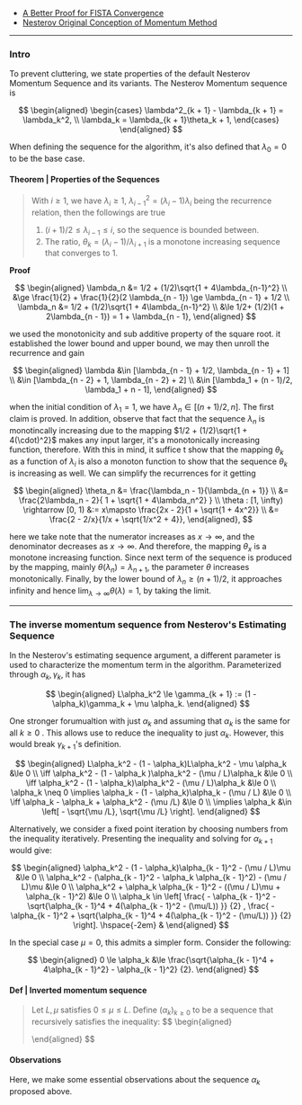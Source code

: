 - [A Better Proof for FISTA Convergence](Proximal%20Methods/A%20Better%20Proof%20for%20FISTA%20Convergence.md)
- [Nesterov Original Conception of Momentum Method](Nesterov%20Original%20Conception%20of%20Momentum%20Method.md)

---
### **Intro**

To prevent cluttering, we state properties of the default Nesterov Momentum Sequence and its variants. The Nesterov Momentum sequence is 

$$
\begin{aligned}    
    \begin{cases}
        \lambda^2_{k + 1} - \lambda_{k + 1} = \lambda_k^2, 
        \\
        \lambda_k = \lambda_{k + 1}\theta_k + 1, 
    \end{cases}
\end{aligned}
$$

When defining the sequence for the algorithm, it's also defined that $\lambda_0 = 0$ to be the base case. 


#### **Theorem | Properties of the Sequences**
> With $i\ge 1$, we have $\lambda_i \ge 1$, $\lambda_{i -1}^2 = (\lambda_i - 1)\lambda_i$ being the recurrence relation, then the followings are true 
> 1. $(i + 1)/2 \le \lambda_{i - 1}\le i$, so the sequence is bounded between. 
> 2. The ratio, $\theta_k = (\lambda_i - 1)/\lambda_{i + 1}$ is a monotone increasing sequence that converges to $1$. 

**Proof**

$$
\begin{aligned}
    \lambda_n &= 1/2 + (1/2)\sqrt{1 + 4\lambda_{n-1}^2}
    \\
    &\ge \frac{1}{2} + \frac{1}{2}(2 \lambda_{n - 1}) \ge \lambda_{n - 1} + 1/2
    \\
    \lambda_n &= 1/2 + (1/2)\sqrt{1 + 4\lambda_{n-1}^2}
    \\
    &\le  1/2+ (1/2)(1 + 2\lambda_{n - 1}) = 1 + \lambda_{n - 1},
\end{aligned}
$$

we used the monotonicity and sub additive property of the square root. 
it established the lower bound and upper bound, we may then unroll the recurrence and gain 

$$
\begin{aligned}
    \lambda &\in [\lambda_{n - 1} + 1/2, \lambda_{n - 1} + 1] 
    \\
    &\in [\lambda_{n - 2} + 1, \lambda_{n - 2} + 2]
    \\
    &\in [\lambda_1 + (n - 1)/2, \lambda_1 + n - 1], 
\end{aligned}
$$

when the initial condition of $\lambda_1 = 1$, we have $\lambda_n \in [(n + 1)/2, n]$. The first claim is proved. In addition, observe that fact that the sequence $\lambda_n$ is monotincally increasing due to the mapping $1/2 + (1/2)\sqrt{1 + 4(\cdot)^2}$ makes any input larger, it's a monotonically increasing function, therefore. With this in mind, it suffice t show that the mapping $\theta_k$ as a function of $\lambda_{i}$ is also a monoton function to show that the sequence $\theta_k$ is increasing as well. We can simplify the recurrences for it getting 

$$
\begin{aligned}
    \theta_n &= \frac{\lambda_n - 1}{\lambda_{n + 1}}
    \\
    &= \frac{2\lambda_n - 2}{
        1 + \sqrt{1 + 4\lambda_n^2}
    }
    \\
    \theta : [1, \infty) \rightarrow [0, 1) 
    &:= x\mapsto \frac{2x - 2}{1 + \sqrt{1 + 4x^2}}
    \\
    &= \frac{2 - 2/x}{1/x + \sqrt{1/x^2 + 4}}, 
\end{aligned}, 
$$

here we take note that the numerator increases as $x\rightarrow \infty$, and the denominator decreases as $x\rightarrow \infty$. And therefore, the mapping $\theta_x$ is a monotone increasing function. Since next term of the sequence is produced by the mapping, mainly $\theta(\lambda_n) = \lambda_{n + 1}$, the parameter $\theta$ increases monotonically. Finally, by the lower bound of $\lambda_n \ge (n + 1)/2$, it approaches infinity and hence $\lim_{\lambda\rightarrow \infty}\theta(\lambda) = 1$, by taking the limit. 


---
### **The inverse momentum sequence from Nesterov's Estimating Sequence**

In the Nesterov's estimating sequence argument, a different parameter is used to characterize the momentum term in the algorithm. 
Parameterized through $\alpha_k, \gamma_k$, it has 

$$
\begin{aligned}
    L\alpha_k^2 \le \gamma_{k + 1} := (1 - \alpha_k)\gamma_k + \mu \alpha_k. 
\end{aligned}
$$


One stronger forumualtion with just $\alpha_k$ and assuming that $\alpha_k$ is the same for all $k\ge 0$ . 
This allows use to reduce the inequality to just $\alpha_k$. 
However, this would break $\gamma_{k + 1}$'s definition. 

$$
\begin{aligned}
    L\alpha_k^2 
    - (1 - \alpha_k)L\alpha_k^2 - \mu \alpha_k
    &\le 0
    \\
    \iff 
    \alpha_k^2 - (1 - \alpha_k )\alpha_k^2 - (\mu / L)\alpha_k
    &\le  0 
    \\
    \iff 
    \alpha_k^2 - (1 - \alpha_k)\alpha_k^2 - (\mu / L)\alpha_k 
    &\le 0
    \\
    \alpha_k \neq 0 \implies 
    \alpha_k - (1 - \alpha_k)\alpha_k - (\mu / L)
    &\le 0 
    \\
    \iff 
    \alpha_k - \alpha_k + \alpha_k^2 - (\mu /L) 
    &\le 0
    \\ \implies
    \alpha_k 
    &\in \left[
        - \sqrt{\mu /L}, \sqrt{\mu /L}
        \right]. 
\end{aligned}
$$

Alternatively, we consider a fixed point iteration by choosing numbers from the inequality iteratively. 
Presenting the inequality and solving for $\alpha_{k + 1}$ would give: 

$$
\begin{aligned}
    \alpha_k^2 - (1 - \alpha_k)\alpha_{k - 1}^2 - (\mu / L)\mu
    &\le 0 
    \\
    \alpha_k^2 - (\alpha_{k - 1}^2  - \alpha_k \alpha_{k - 1}^2) - (\mu / L)\mu 
    &\le 0
    \\
    \alpha_k^2  + \alpha_k \alpha_{k - 1}^2 - ((\mu / L)\mu + \alpha_{k - 1}^2)
    &\le 0
    \\
    \alpha_k \in \left[
        \frac{
            - \alpha_{k - 1}^2 - \sqrt{\alpha_{k - 1}^4
            + 4(\alpha_{k - 1}^2 - (\mu/L))
        }}
        {2}
        , 
        \frac{
            - \alpha_{k - 1}^2 + \sqrt{\alpha_{k - 1}^4
            + 4(\alpha_{k - 1}^2 - (\mu/L))
        }}
        {2}
    \right]. 
    \hspace{-2em} & 
\end{aligned}
$$

In the special case $\mu = 0$, this admits a simpler form. 
Consider the following: 

$$
\begin{aligned}
    0 \le \alpha_k 
    &\le 
    \frac{\sqrt{\alpha_{k - 1}^4 + 4\alpha_{k - 1}^2} - \alpha_{k - 1}^2}
    {2}. 
\end{aligned}
$$


#### **Def | Inverted momentum sequence**
> Let $L, \mu$ satisfies $0 \le \mu \le L$. 
> Define $(\alpha_k)_{k \ge 0}$ to be a sequence that recursively satisfies the inequality: 
> $$
> \begin{aligned}
>   
> \end{aligned}
> $$

#### **Observations**

Here, we make some essential observations about the sequence $\alpha_k$ proposed above.

